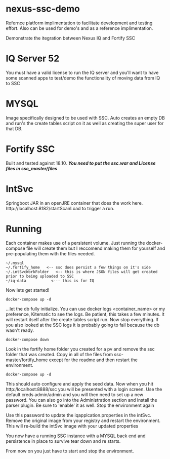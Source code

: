 # nexus-ssc-demo

Refernce platform implimentation to facilitate development and testing effort. Also can be used for demo's and as a reference implimentation.

Demonstrate the itegration between Nexus IQ and Fortify SSC

# IQ Server 52
You must have a valid license to run the IQ server and you'll want to have some scanned apps to test/demo the functionality of moving data from IQ to SSC

# MYSQL
Image specifically designed to be used with SSC. Auto creates an empty DB and run's the create tables script on it as well as creating the super user for that DB.

# Fortify SSC
Built and tested against 18.10. ***You need to put the ssc.war and License files in ssc_master/files***

# IntSvc
Springboot JAR in an openJRE container that does the work here. http://localhost:8182/startScanLoad to trigger a run.



# Running

Each container makes use of a persistent volume. Just running the docker-compose file will create them but I reccomend making them for yourself and pre-populating them with the files needed.

```
~/.mysql
~/.fortify_home   <-- ssc does persist a few things on it's side
~/.intSvcWorkFolder   <-- this is where JSON files will get created prior to being uploaded to SSC
~/iq-data           <--- this is for IQ
```

Now lets get started!

```
docker-compose up -d
```

...let the db fully initialize. You can use docker logs <container_name> or my preference, Kitematic to see the logs. Be patient, this takes a few minutes. It will restart itself after the create tables script run. Now stop everything. If you also looked at the SSC logs it is probably going to fail because the db wasn't ready.

```
docker-compose down
```
Look in the fortify home folder you created for a pv and remove the ssc folder that was created. Copy in all of the files from ssc-master/fortify_home except for the readme and then restart the environment.

```
docker-compose up -d
```
This should auto configure and apply the seed data. Now when you hit http:/localhost:8888/ssc you will be presented with a login screen. Use the default creds admin/admin and you will then need to set up a new password. You can also go into the Administration section and install the parser plugin. Be sure to 'enable' it as well.
Stop the environment again

Use this password to update the iqapplcation.properties in the intSvc. Remove the original image from your registry and restart the environment. This will re-build the intSvc image with your updated properties

You now have a running SSC instance with a MYSQL back end and persistence in place to survive tear down and re starts.

From now on you just have to start and stop the environment.
